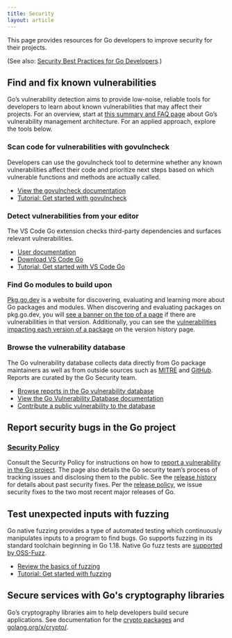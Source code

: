 ```yaml
---
title: Security
layout: article
---
```


This page provides resources for Go developers to improve security for their
projects.

(See also: [Security Best Practices for Go Developers](/security/best-practices).)

## Find and fix known vulnerabilities

Go’s vulnerability detection aims to provide low-noise, reliable tools for
developers to learn about known vulnerabilities that may affect their projects.
For an overview, start at [this summary and FAQ page](/security/vuln)
about Go’s vulnerability management architecture. For an applied approach,
explore the tools below.

### Scan code for vulnerabilities with govulncheck

Developers can use the govulncheck tool to determine whether any known
vulnerabilities affect their code and prioritize next steps based on which vulnerable
functions and methods are actually called.

- [View the govulncheck documentation](https://pkg.go.dev/golang.org/x/vuln/cmd/govulncheck)
- [Tutorial: Get started with govulncheck](/doc/tutorial/govulncheck)

### Detect vulnerabilities from your editor

The VS Code Go extension checks third-party dependencies and surfaces relevant vulnerabilities.

- [User documentation](/security/vuln/editor)
- [Download VS Code Go](https://marketplace.visualstudio.com/items?itemName=golang.go)
- [Tutorial: Get started with VS Code Go](/doc/tutorial/govulncheck-ide)

### Find Go modules to build upon

[Pkg.go.dev](https://pkg.go.dev/) is a website for discovering, evaluating and
learning more about Go packages and modules. When discovering and evaluating
packages on pkg.go.dev, you will
[see a banner on the top of a page](https://pkg.go.dev/golang.org/x/text@v0.3.7/language)
if there are vulnerabilities in that version. Additionally, you can see the
[vulnerabilities impacting each version of a package](https://pkg.go.dev/golang.org/x/text@v0.3.7/language?tab=versions)
on the version history page.

### Browse the vulnerability database

The Go vulnerability database collects data directly from Go package
maintainers as well as from outside sources such as [MITRE](https://www.cve.org/) and [GitHub](https://github.com/). Reports
are curated by the Go Security team.

- [Browse reports in the Go vulnerability database](https://pkg.go.dev/vuln/)
- [View the Go Vulnerability Database documentation](/security/vuln/database)
- [Contribute a public vulnerability to the database](/s/vulndb-report-new)


## Report security bugs in the Go project

### [Security Policy](/security/policy)

Consult the Security Policy for instructions on how to
[report a vulnerability in the Go project](/security/policy#reporting-a-security-bug).
The page also details the Go security team’s process of tracking issues and
disclosing them to the public. See the
[release history](/doc/devel/release) for details about past security
fixes. Per the [release policy](/doc/devel/release#policy),
we issue security fixes to the two most recent major releases of Go.

## Test unexpected inputs with fuzzing

Go native fuzzing provides a type of automated testing which continuously
manipulates inputs to a program to find bugs. Go supports fuzzing in its
standard toolchain beginning in Go 1.18.  Native Go fuzz tests are
[supported by OSS-Fuzz](https://google.github.io/oss-fuzz/getting-started/new-project-guide/go-lang/#native-go-fuzzing-support).

- [Review the basics of fuzzing](/security/fuzz)
- [Tutorial: Get started with fuzzing](/doc/tutorial/fuzz)

## Secure services with Go's cryptography libraries

Go’s cryptography libraries aim to help developers build secure applications.
See documentation for the [crypto packages](https://pkg.go.dev/golang.org/x/crypto)
and [golang.org/x/crypto/](https://pkg.go.dev/golang.org/x/crypto).
